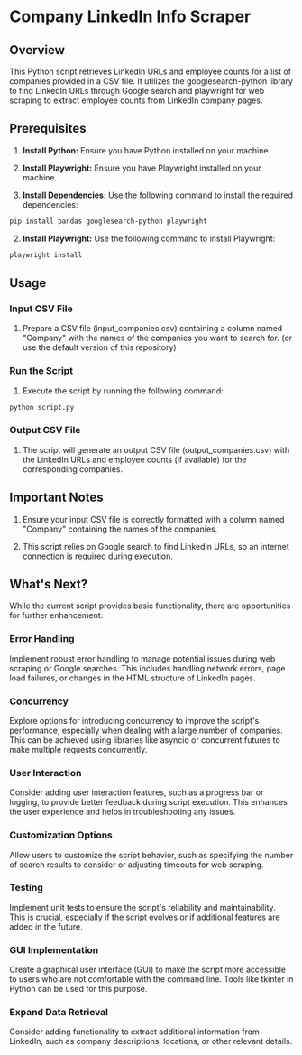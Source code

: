 # Company LinkedIn Info Scraper

## Overview

This Python script retrieves LinkedIn URLs and employee counts for a list of companies provided in a CSV file. It utilizes the googlesearch-python library to find LinkedIn URLs through Google search and playwright for web scraping to extract employee counts from LinkedIn company pages.

## Prerequisites

1. **Install Python:** Ensure you have Python installed on your machine.

2. **Install Playwright:** Ensure you have Playwright installed on your machine.

2. **Install Dependencies:** Use the following command to install the required dependencies:

```bash
pip install pandas googlesearch-python playwright
```

2. **Install Playwright:** Use the following command to install Playwright:

```bash
playwright install
```

## Usage

### Input CSV File

1. Prepare a CSV file (input_companies.csv) containing a column named "Company" with the names of the companies you want to search for.
(or use the default version of this repository)

### Run the Script

1. Execute the script by running the following command:

```bash
python script.py
```

### Output CSV File

1. The script will generate an output CSV file (output_companies.csv) with the LinkedIn URLs and employee counts (if available) for the corresponding companies.

## Important Notes

1. Ensure your input CSV file is correctly formatted with a column named "Company" containing the names of the companies.

2. This script relies on Google search to find LinkedIn URLs, so an internet connection is required during execution.

## What's Next?

While the current script provides basic functionality, there are opportunities for further enhancement:

### Error Handling

Implement robust error handling to manage potential issues during web scraping or Google searches. This includes handling network errors, page load failures, or changes in the HTML structure of LinkedIn pages.

### Concurrency

Explore options for introducing concurrency to improve the script's performance, especially when dealing with a large number of companies. This can be achieved using libraries like asyncio or concurrent.futures to make multiple requests concurrently.

### User Interaction

Consider adding user interaction features, such as a progress bar or logging, to provide better feedback during script execution. This enhances the user experience and helps in troubleshooting any issues.

### Customization Options

Allow users to customize the script behavior, such as specifying the number of search results to consider or adjusting timeouts for web scraping.

### Testing

Implement unit tests to ensure the script's reliability and maintainability. This is crucial, especially if the script evolves or if additional features are added in the future.

### GUI Implementation

Create a graphical user interface (GUI) to make the script more accessible to users who are not comfortable with the command line. Tools like tkinter in Python can be used for this purpose.

### Expand Data Retrieval

Consider adding functionality to extract additional information from LinkedIn, such as company descriptions, locations, or other relevant details.